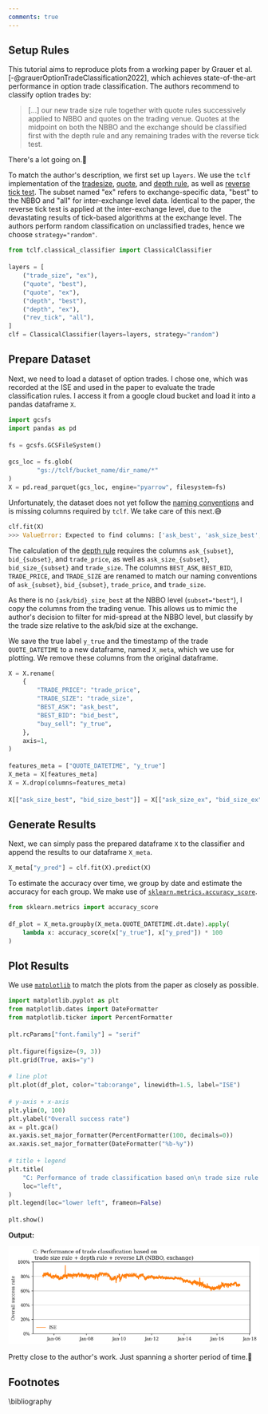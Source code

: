 ```yaml
---
comments: true
---
```

## Setup Rules
This tutorial aims to reproduce plots from a working paper by Grauer et al. [-@grauerOptionTradeClassification2022], which achieves state-of-the-art performance in option trade classification. The authors recommend to classify option trades by:
> [...] our new trade size rule together with quote rules successively applied to NBBO and quotes on the trading venue. Quotes at the midpoint on both the NBBO and the exchange should be classified first with the depth rule and any remaining trades with the reverse tick test.


There's a lot going on.🥵

To match the author's description, we first set up `layers`. We use the `tclf` implementation of the [tradesize](rules.md#trade-size-rule), [quote](rules.md#quote-rule), and [depth rule](rules.md#depth-rule), as well as [reverse tick test](rules.md#reverse-tick-test). The subset named "ex" refers to exchange-specific data, "best" to the NBBO and "all" for inter-exchange level data. Identical to the paper, the reverse tick test is applied at the inter-exchange level, due to the devastating results of tick-based algorithms at the exchange level. The authors perform random classification on unclassified trades, hence we choose `strategy="random"`.
```python
from tclf.classical_classifier import ClassicalClassifier

layers = [
    ("trade_size", "ex"),
    ("quote", "best"),
    ("quote", "ex"),
    ("depth", "best"),
    ("depth", "ex"),
    ("rev_tick", "all"),
]
clf = ClassicalClassifier(layers=layers, strategy="random")
```

## Prepare Dataset

Next, we need to load a dataset of option trades. I chose one, which was recorded at the ISE and used in the paper to evaluate the trade classification rules. I access it from a google cloud bucket and load it into a pandas dataframe `X`.

```python
import gcsfs
import pandas as pd

fs = gcsfs.GCSFileSystem()

gcs_loc = fs.glob(
        "gs://tclf/bucket_name/dir_name/*"
)
X = pd.read_parquet(gcs_loc, engine="pyarrow", filesystem=fs)
```
Unfortunately, the dataset does not yet follow the [naming conventions](https://karelze.github.io/tclf/naming_conventions/) and is missing columns required by `tclf`. We take care of this next.😅

```python
clf.fit(X)
>>> ValueError: Expected to find columns: ['ask_best', 'ask_size_best', 'bid_best', 'bid_size_best', 'trade_price', 'trade_size']. Check the naming/presence of columns. See: https://karelze.github.io/tclf/naming_conventions/
```

The calculation of the [depth rule](rules.md#depth-rule) requires the columns `ask_{subset}`, `bid_{subset}`, and `trade_price`, as well as `ask_size_{subset}`, `bid_size_{subset}` and `trade_size`. The columns `BEST_ASK`, `BEST_BID`, `TRADE_PRICE`, and `TRADE_SIZE` are renamed to match our naming conventions of `ask_{subset}`, `bid_{subset}`, `trade_price`, and `trade_size`.

As there is no `{ask/bid}_size_best` at the NBBO level (`subset="best"`), I copy the columns from the trading venue. This allows us to mimic the author's decision to filter for mid-spread at the NBBO level, but classify by the trade size relative to the ask/bid size at the exchange.

We save the true label `y_true` and the timestamp of the trade `QUOTE_DATETIME` to a new dataframe, named `X_meta`, which we use for plotting. We remove these columns from the original dataframe.

```python
X = X.rename(
    {
        "TRADE_PRICE": "trade_price",
        "TRADE_SIZE": "trade_size",
        "BEST_ASK": "ask_best",
        "BEST_BID": "bid_best",
        "buy_sell": "y_true",
    },
    axis=1,
)

features_meta = ["QUOTE_DATETIME", "y_true"]
X_meta = X[features_meta]
X = X.drop(columns=features_meta)

X[["ask_size_best", "bid_size_best"]] = X[["ask_size_ex", "bid_size_ex"]]
```
## Generate Results
Next, we can simply pass the prepared dataframe `X` to the classifier and append the results to our dataframe `X_meta`.

```python
X_meta["y_pred"] = clf.fit(X).predict(X)
```

To estimate the accuracy over time, we group by date and estimate the accuracy for each group. We make use of [`sklearn.metrics.accuracy_score`](https://scikit-learn.org/stable/modules/generated/sklearn.metrics.accuracy_score.html).

```python
from sklearn.metrics import accuracy_score

df_plot = X_meta.groupby(X_meta.QUOTE_DATETIME.dt.date).apply(
    lambda x: accuracy_score(x["y_true"], x["y_pred"]) * 100
)
```

## Plot Results

We use [`matplotlib`](https://matplotlib.org/) to match the plots from the paper as closely as possible.


```python
import matplotlib.pyplot as plt
from matplotlib.dates import DateFormatter
from matplotlib.ticker import PercentFormatter

plt.rcParams["font.family"] = "serif"

plt.figure(figsize=(9, 3))
plt.grid(True, axis="y")

# line plot
plt.plot(df_plot, color="tab:orange", linewidth=1.5, label="ISE")

# y-axis + x-axis
plt.ylim(0, 100)
plt.ylabel("Overall success rate")
ax = plt.gca()
ax.yaxis.set_major_formatter(PercentFormatter(100, decimals=0))
ax.xaxis.set_major_formatter(DateFormatter("%b-%y"))

# title + legend
plt.title(
    "C: Performance of trade classification based on\n trade size rule + depth rule + reverse LR (NBBO,exchange)",
    loc="left",
)
plt.legend(loc="lower left", frameon=False)

plt.show()
```

**Output:**

!["gsu"](./img/gsu.png)

Pretty close to the author's work. Just spanning a shorter period of time.🙂

## Footnotes
\bibliography
